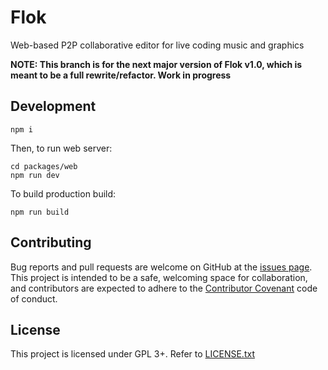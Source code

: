 # Flok

Web-based P2P collaborative editor for live coding music and graphics

**NOTE: This branch is for the next major version of Flok v1.0, which is meant
to be a full rewrite/refactor. Work in progress**


## Development

```
npm i
```

Then, to run web server:

```
cd packages/web
npm run dev
```

To build production build:

```
npm run build
```


## Contributing

Bug reports and pull requests are welcome on GitHub at the [issues
page](https://github.com/munshkr/flok). This project is intended to be a safe,
welcoming space for collaboration, and contributors are expected to adhere to
the [Contributor Covenant](http://contributor-covenant.org) code of conduct.


## License

This project is licensed under GPL 3+. Refer to [LICENSE.txt](LICENSE.txt)
